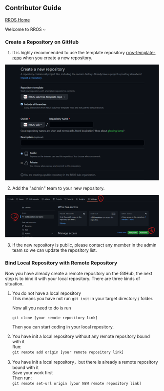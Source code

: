 ## Contributor Guide

[RROS Home](https://github.com/RROS-Lab)


Welcome to RROS ~
  
### Create a Repository on GitHub
1. It is highly recommended to use the template repository [rros-template-repo](https://github.com/RROS-Lab/rros-template-repo) when you create a new repository.


<p style="text-align: center;">
  <img src="./pic/CG2.png"  width="600" />
</p>

2. Add the "admin" team to your new repository.
<p style="text-align: center;">
  <img src="./pic/CG1.png"  width="600" />
</p>

3. If the new repository is public, please contact any member in the admin team so we can update the repository list.


### Bind Local Repository with Remote Repository
Now you have already create a remote repository on the GitHub, the next step is to bind it with your local repository. There are three kinds of situation.

1. You do not have a local repository  
    This means you have not run `git init` in your target directory / folder.

    Now all you need to do is run
    
    `git clone [your remote repository link]` 

    Then you can start coding in your local repository.

1. You have init a local repository without any remote repository bound with it  
    Run:  
    `git remote add origin [your remote repository link]` 

1. You have init a local repository，but there is already a remote repository bound with it  
    Save your work first  
    Then run:  
    `git remote set-url origin [your NEW remote repository link]`




